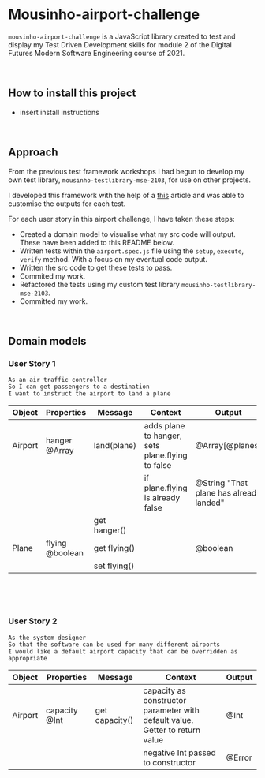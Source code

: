 # Mousinho-airport-challenge
`mousinho-airport-challenge` is a JavaScript library created to test and display my Test Driven Development skills for module 2 of the Digital Futures Modern Software Engineering course of 2021.

<p>&nbsp;</p>

## How to install this project
- insert install instructions

<p>&nbsp;</p>

## Approach
From the previous test framework workshops I had begun to develop my own test library, `mousinho-testlibrary-mse-2103`,  for use on other projects. 

I developed this framework with the help of a [this](https://softchris.github.io/pages/javascript-understand-testing.html#constructing) article and was able to customise the outputs for each test.

For each user story in this airport challenge, I have taken these steps:

- Created a domain model to visualise what my src code will output. These have been added to this README below.
- Written tests within the `airport.spec.js` file using the `setup`, `execute`, `verify` method. With a focus on my eventual code output.
- Written the src code to get these tests to pass.
- Commited my work.
- Refactored the tests using my custom test library `mousinho-testlibrary-mse-2103`.
- Committed my work.
<p>&nbsp;</p>


## Domain models


### User Story 1
```
As an air traffic controller
So I can get passengers to a destination
I want to instruct the airport to land a plane
```

| Object | Properties | Message | Context | Output |
| ------ | ---------- | ------- | ------- | ------ |
| Airport | hanger @Array | land(plane) | adds plane to hanger, sets plane.flying to false | @Array[@planes] |
|  |  |  | if plane.flying is already false | @String "That plane has already landed" |
|  |  | get hanger() |  |  |
| Plane | flying @boolean | get flying() |  | @boolean |
|  |  | set flying() |  |  |

<p>&nbsp;</p>
<p>&nbsp;</p>

### User Story 2
```
As the system designer
So that the software can be used for many different airports
I would like a default airport capacity that can be overridden as appropriate
```
| Object | Properties | Message | Context | Output |
| ------ | ---------- | ------- | ------- | ------ |
| Airport | capacity @Int | get capacity() | capacity as constructor parameter with default value. Getter to return value | @Int |
|  |  |  | negative Int passed to constructor | @Error |